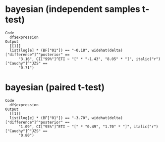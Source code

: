 # bayesian (independent samples t-test)

    Code
      df$expression
    Output
      [[1]]
      list(log[e] * (BF["01"]) == "-0.18", widehat(delta)["difference"]^"posterior" == 
          "3.16", CI["99%"]^ETI ~ "[" * "-1.43", "8.05" * "]", italic("r")["Cauchy"]^"JZS" == 
          "0.71")
      

# bayesian (paired t-test)

    Code
      df$expression
    Output
      [[1]]
      list(log[e] * (BF["01"]) == "-3.70", widehat(delta)["difference"]^"posterior" == 
          "1.09", CI["95%"]^ETI ~ "[" * "0.49", "1.70" * "]", italic("r")["Cauchy"]^"JZS" == 
          "0.80")
      

